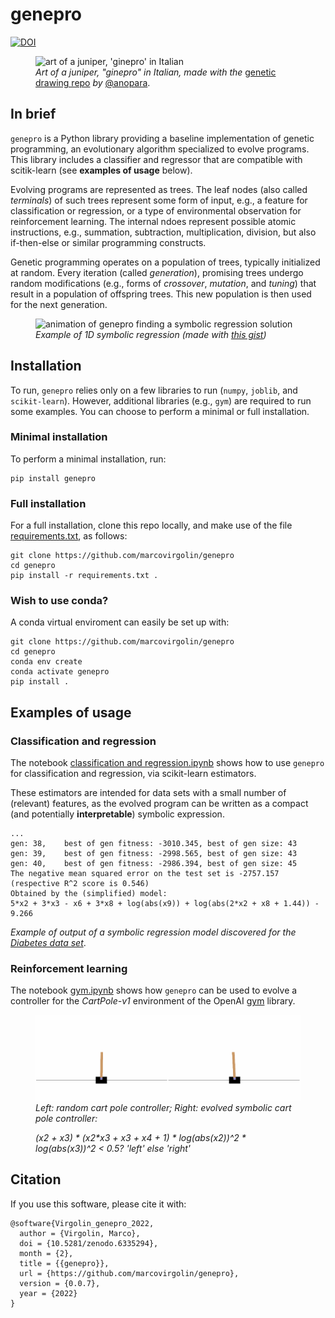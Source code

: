# genepro
[![DOI](https://zenodo.org/badge/463139106.svg)](https://zenodo.org/badge/latestdoi/463139106)


<figure>
<img src="juniper_art.png" alt="art of a juniper, 'ginepro' in Italian" width=300px/>
<figcaption>
<i>Art of a juniper, "ginepro" in Italian, made with the</i> <a href="https://github.com/anopara/genetic-drawing">genetic drawing repo</a> <i>by</i> <a href="https://github.com/anopara">@anopara</a>.
</figcaption>
</figure>


## In brief

`genepro` is a Python library providing a baseline implementation of genetic programming, an evolutionary algorithm specialized to evolve programs.
This library includes a classifier and regressor that are compatible with scitik-learn (see **examples of usage** below).

Evolving programs are represented as trees.
The leaf nodes (also called *terminals*) of such trees represent some form of input, e.g., a feature for classification or regression, or a type of environmental observation for reinforcement learning.
The internal ndoes represent possible atomic instructions, e.g., summation, subtraction, multiplication, division, but also if-then-else or similar programming constructs.

Genetic programming operates on a population of trees, typically initialized at random. 
Every iteration (called *generation*), promising trees undergo random modifications (e.g., forms of *crossover*, *mutation*, and *tuning*) that result in a population of offspring trees.
This new population is then used for the next generation.

<figure>
<img src="srfit.gif" width=400px alt="animation of genepro finding a symbolic regression solution">
<figcaption>
<i>
Example of 1D symbolic regression (made with <a href="https://gist.github.com/marcovirgolin/a83bb6e8fd634f9017586ab0c1605147">this gist</a>)
</i>
</figcaption>
</figure>

## Installation
To run, `genepro` relies only on a few libraries to run (`numpy`, `joblib`, and `scikit-learn`).
However, additional libraries (e.g., `gym`) are required to run some examples.
You can choose to perform a minimal or full installation.

### Minimal installation
To perform a minimal installation, run:
```
pip install genepro
```

### Full installation 
For a full installation, clone this repo locally, and make use of the file [requirements.txt](requirements.txt), as follows:
```
git clone https://github.com/marcovirgolin/genepro
cd genepro
pip install -r requirements.txt .
```

### Wish to use conda?
A conda virtual enviroment can easily be set up with:
```
git clone https://github.com/marcovirgolin/genepro
cd genepro
conda env create
conda activate genepro
pip install .
```



## Examples of usage

### Classification and regression
The notebook [classification and regression.ipynb](<classification and regression.ipynb>) shows how to use `genepro` for classification and regression, via scikit-learn estimators.

These estimators are intended for data sets with a small number of (relevant) features, as the evolved program can be written as a compact (and potentially **interpretable**) symbolic expression.



```
...
gen: 38,	best of gen fitness: -3010.345,	best of gen size: 43
gen: 39,	best of gen fitness: -2998.565,	best of gen size: 43
gen: 40,	best of gen fitness: -2986.394,	best of gen size: 45
The negative mean squared error on the test set is -2757.157 (respective R^2 score is 0.546)
Obtained by the (simplified) model: 
5*x2 + 3*x3 - x6 + 3*x8 + log(abs(x9)) + log(abs(2*x2 + x8 + 1.44)) - 9.266
```
*Example of output of a symbolic regression model discovered for the [Diabetes data set](https://scikit-learn.org/stable/modules/generated/sklearn.datasets.load_diabetes.html)*.


### Reinforcement learning
The notebook [gym.ipynb](gym.ipynb) shows how `genepro` can be used to evolve a controller for the *CartPole-v1* environment of the OpenAI [gym](https://github.com/openai/gym) library.

<figure>
<img src="rand_n_evolved_cartpole.gif" width=600px alt="animation displaying a random cart pole controller">
<figcaption>
<i>Left: random cart pole controller; Right: evolved symbolic cart pole controller:

(x2 + x3) * (x2*x3 + x3 + x4 + 1) * log(abs(x2))^2 * log(abs(x3))^2 < 0.5? 'left' else 'right' </i>
</figcaption>
</figure>


## Citation
If you use this software, please cite it with:
```
@software{Virgolin_genepro_2022,
  author = {Virgolin, Marco},
  doi = {10.5281/zenodo.6335294},
  month = {2},
  title = {{genepro}},
  url = {https://github.com/marcovirgolin/genepro},
  version = {0.0.7},
  year = {2022}
}
```
